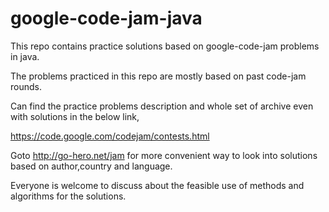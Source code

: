 # google-code-jam-java
This repo contains practice solutions based on google-code-jam problems in java.

The problems practiced in this repo are mostly based on past code-jam rounds.


Can find the practice problems description and whole set of archive even with solutions in the below link,

https://code.google.com/codejam/contests.html


Goto http://go-hero.net/jam for more convenient way to look into solutions based on author,country and language. 

Everyone is welcome to discuss about the feasible use of methods and algorithms for the solutions.

 
